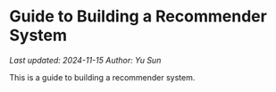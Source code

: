 # Guide to Building a Recommender System
_Last updated: 2024-11-15_
_Author: Yu Sun_

This is a guide to building a recommender system.